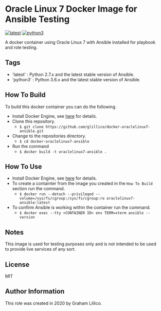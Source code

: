 # Oracle Linux 7 Docker Image for Ansible Testing

[![latest](https://github.com/glillico/docker-oraclelinux7-ansible/workflows/latest/badge.svg)](https://github.com/glillico/docker-oraclelinux7-ansible/actions?query=workflow%3Alatest) [![python3](https://github.com/glillico/docker-oraclelinux7-ansible/workflows/python3/badge.svg)](https://github.com/glillico/docker-oraclelinux7-ansible/actions?query=workflow%3Apython3)

A docker container using Oracle Linux 7 with Ansible installed for playbook and role testing.

## Tags

  - 'latest'  : Python 2.7.x and the latest stable version of Ansible.
  - 'python3' : Python 3.6.x and the latest stable version of Ansible.

## How To Build

To build this docker container you can do the following.

  - Install Docker Engine, see [here](https://docs.docker.com/engine/install/) for details.
  - Clone this repository.
    - `$ git clone https://github.com/glillico/docker-oraclelinux7-ansible.git`
  - Change to the repositories directory.
    - `$ cd docker-oraclelinux7-ansible`
  - Run the command
    - `$ docker build -t oraclelinux7-ansible .`

## How To Use

  - Install Docker Engine, see [here](https://docs.docker.com/engine/install/) for details.
  - To create a containter from the image you created in the `How To Build` section run the command.
    - `$ docker run --detach --privileged --volume=/sys/fs/cgroup:/sys/fs/cgroup:ro oraclelinux7-ansible:latest`
  - To confirm Ansible is working within the container run the command.
    - `$ docker exec --tty <CONTAINER ID> env TERM=xterm ansible --version`

## Notes

This image is used for testing purposes only and is not intended to be used to provide live services of any sort.

## License

MIT

## Author Information

This role was created in 2020 by Graham Lillico.
